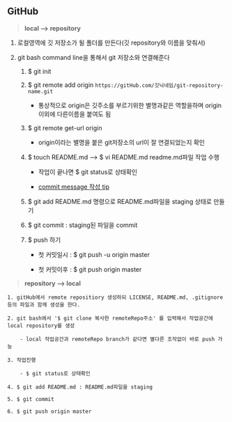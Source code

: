 ## GitHub

>  **local --> repository** 

 1. 로컬영역에 깃 저장소가 될 폴더를 만든다(깃 repository와 이름을 맞춰서)
 
 2. git bash command line을 통해서 git 저장소와 연결해준다
 
    1. $ git init
    
    2. $ git remote add origin `https://gitHub.com/깃닉네임/git-repository-name.git`
    
        - 통상적으로 origin은 깃주소를 부르기위한 별명과같은 역할을하며 origin 이외에 다른이름을 붙여도 됨
      
    3. $ git remote get-url origin 
    
        - origin이라는 별명을 붙은 git저장소의 url이 잘 연결되었는지 확인
      
      
    4. $ touch README.md --> $ vi README.md readme.md파일 작업 수행
    
        - 작업이 끝나면 $ git status로 상태확인
      
        - [commit message 작성 tip](https://www.conventionalcommits.org/en/v1.0.0-beta.2/)
      
    5. $ git add README.md 명령으로 README.md파일을 staging 상태로 만들기
      
    6. $ git commit : staging된 파일을 commit
    
    7. $ push 하기
    
        - 첫 커밋일시 : $ git push -u origin master
      
        - 첫 커밋이후 : $ git push origin master

> **repository --> local**

    1. gitHub에서 remote repositiory 생성하되 LICENSE, README.md, .gitignore 등의 파일과 함께 생성을 한다.

    2. git bash에서 '$ git clone 복사한 remoteRepo주소' 를 입력해서 작업공간에 local repository를 생성

        - local 작업공간과 remoteRepo branch가 같다면 별다른 조작없이 바로 push 가능

    3. 작업진행

        - $ git status로 상태확인

    4. $ git add README.md : README.md파일을 staging

    5. $ git commit

    6. $ git push origin master